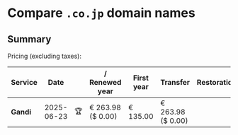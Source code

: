 # Compare `.co.jp` domain names

## Summary

Pricing (excluding taxes):

| Service | Date |  | / Renewed year | First year | Transfer | Restoration |
|--|--|--|--|--|--|--|
| **Gandi** | 2025-06-23 | 🏆 | € 263.98<br>($ 0.00) | € 135.00 | € 263.98<br>($ 0.00) |  |
